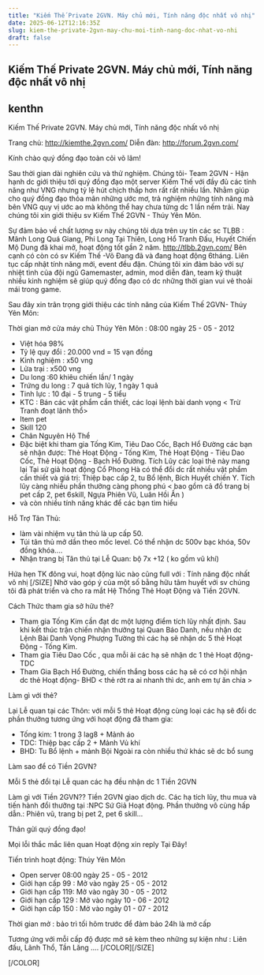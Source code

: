 ```yaml
---
title: "Kiếm Thế Private 2GVN. Máy chủ mới, Tính năng độc nhất vô nhị"
date: 2025-06-12T12:16:35Z
slug: kiem-the-private-2gvn-may-chu-moi-tinh-nang-doc-nhat-vo-nhi
draft: false
---
```


## Kiếm Thế Private 2GVN. Máy chủ mới, Tính năng độc nhất vô nhị

## kenthn

Kiếm Thế Private 2GVN. Máy chủ mới, Tính năng độc nhất vô nhị


Trang chủ: http://kiemthe.2gvn.com/
Diễn đàn: http://forum.2gvn.com/

Kính chào quý đồng đạo toàn cõi võ lâm!

Sau thời gian dài nghiên cứu và thử nghiệm. Chúng tôi- Team 2GVN - Hận hạnh dc giới thiệu tới quý đồng đạo một server Kiếm Thế với đầy đủ các tính năng như VNG nhưng tỷ lệ hút chịch thấp hơn rất rất nhiều lần. Nhằm giúp cho quý đồng đạo thỏa mãn những ước mơ, trả nghiệm những tính năng mà bên VNG quy vị ước ao mà không thể hay chưa từng dc 1 lần nếm trải. Nay chúng tôi xin giới thiệu sv Kiếm Thế 2GVN - Thúy Yên Môn.

Sự đảm bảo về chất lượng sv này chúng tôi dựa trên uy tín các sc TLBB : Mãnh Long Quá Giang, Phi Long Tại Thiên, Long Hổ Tranh Đấu, Huyết Chiến Mộ Dung đã khai mở, hoạt động tốt gần 2 năm. http://tlbb.2gvn.com/
Bên cạnh có còn có sv Kiếm Thế -Võ Đang đã và đang hoạt động 6tháng. Liên tục cấp nhật tính năng mới, event đều đặn.
Chúng tôi xin đảm bảo với sự nhiệt tình của đội ngũ Gamemaster, admin, mod diễn đàn, team kỹ thuật nhiều kinh nghiệm sẽ giúp quý đồng đạo có dc những thời gian vui vẻ thoải mái trong game.

Sau đây xin trân trọng giới thiệu các tính năng của Kiếm Thế 2GVN- Thúy Yên Môn:

Thời gian mở cửa máy chủ Thúy Yên Môn : 08:00 ngày 25 - 05 - 2012

- Việt hóa 98%
- Tỷ lệ quy đổi : 20.000 vnd = 15 vạn đồng
- Kinh nghiệm : x50 vng
- Lửa trại : x500 vng
- Du long :60 khiêu chiến lần/ 1 ngày
- Trứng du long : 7 quả tích lũy, 1 ngày 1 quả
- Tinh lực : 10 đại - 5 trung - 5 tiểu
- KTC : Bán các vật phẩm cần thiết, các loại lệnh bài danh vọng < Trừ Tranh đoạt lãnh thổ>
- Item pet
- Skill 120
- Chân Nguyên Hộ Thể
- Đặc biệt khi tham gia Tống Kim, Tiêu Dao Cốc, Bạch Hổ Đường các bạn sẽ nhận được: Thẻ Hoạt Động - Tống Kim, Thẻ Hoạt Động - Tiêu Dao Cốc, Thẻ Hoạt Động - Bạch Hổ Đường. Tích Lũy các loại thẻ này mang lại Tại sứ giả hoạt động Cổ Phong Hà có thể đổi dc rất nhiều vật phẩm cần thiết và giá trị: Thiệp bạc cấp 2, tu Bổ lệnh, Bích Huyết chiến Y. Tích lũy càng nhiều phần thưởng càng phong phú < bao gồm cả đồ trang bị pet cấp 2, pet 6skill, Ngựa Phiên Vũ, Luân Hồi Ấn )
- và còn nhiều tính năng khác để các bạn tìm hiểu

Hỗ Trợ Tân Thủ:
- làm vài nhiệm vụ tân thủ là up cấp 50.
- Túi tân thủ mở dần theo mốc level. Có thể nhận dc 500v bạc khóa, 50v đồng khóa....
- Nhận trang bị Tân thủ tại Lễ Quan: bộ 7x +12 ( ko gồm vũ khí)


Hứa hẹn TK đông vui, hoạt động lúc nào cũng full với :
  Tính năng độc nhất vô nhị [/SIZE]
Nhờ vào góp ý của một số bằng hữu tâm huyết với sv chúng tôi đã phát triển và cho ra mắt Hệ Thống Thẻ Hoạt Động và Tiền 2GVN.

Cách Thức tham gia sở hữu thẻ?

- Tham gia Tống Kim cần đạt dc một lượng điểm tích lũy nhất định. Sau khi kết thúc trận chiến nhận thưởng tại Quan Báo Danh, nếu nhận dc Lệnh Bài Danh Vọng Phượng Tường thì các hạ sẽ nhận dc 5 thẻ Hoạt Động - Tống Kim.
- Tham gia Tiêu Dao Cốc ,  qua  mỗi ải các hạ sẽ nhận dc 1 thẻ Hoạt động- TDC
- Tham Gia Bạch Hổ Đường, chiến thắng boss các hạ sẽ có cơ hội nhận dc thẻ Hoạt động- BHD < thẻ rớt ra ai nhanh thì dc, anh em tự ăn chia >

Làm gì với thẻ?

Lại Lễ quan tại các Thôn: với mỗi 5 thẻ Hoạt động cùng loại các hạ sẽ đổi dc phần thưởng tương ứng với hoạt động đã tham gia:
- Tống kim: 1 trong 3 lag8 + Mảnh áo
- TDC: Thiệp bạc cấp 2 + Mảnh Vủ khí
- BHD: Tu Bổ lệnh + mảnh Bội
Ngoài ra còn nhiều thứ khác sẽ dc bổ sung


Làm sao để có Tiền 2GVN?

Mỗi 5 thẻ đổi tại Lễ quan các hạ đều nhận dc 1 Tiền 2GVN



Làm gì với Tiền 2GVN??
Tiền 2GVN giao dịch dc.
Các hạ tích lũy, thu mua và tiến hành đổi thưỡng tại :NPC Sứ Giả Hoạt động. Phần thưởng vô cùng hấp dẫn.:  Phiên vũ, trang bị pet 2, pet 6 skill… 




Thân gửi quý đồng đạo!

Mọi lỗi thắc mắc liên quan Hoạt động xin reply Tại Đây!



Tiến trình hoạt động:   Thúy Yên Môn

- Open server           08:00 ngày 25 - 05 - 2012
- Giới hạn cấp 99 : Mở vào ngày 25 - 05 - 2012
- Giới hạn cấp 119: Mở vào ngày 30 - 05 - 2012
- Giới hạn cấp 129 : Mở vào ngày 10 - 06 - 2012
- Giới hạn cấp 150 : Mở vào ngày 01 - 07 - 2012

Thời gian mở : bảo trì tối hôm trước để đảm bảo 24h là mở cấp


Tương ứng với mỗi cấp độ được mở sẽ kèm theo những sự kiện như : Liên đấu, Lãnh Thổ, Tần Lăng ....
[/COLOR][/SIZE]



[/COLOR]